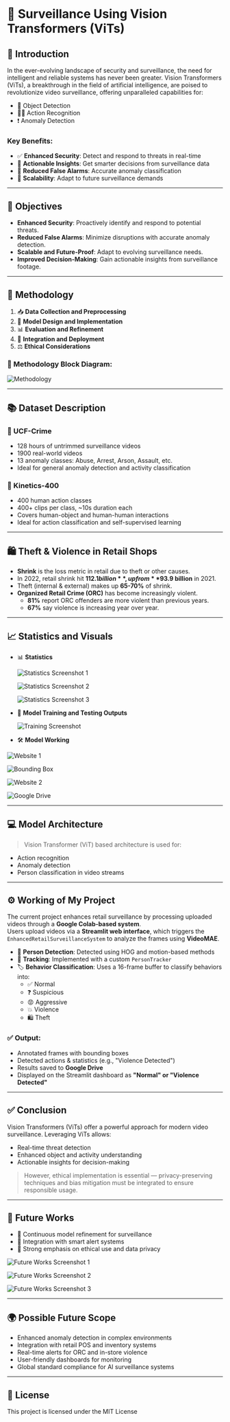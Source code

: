 # 🚨 Surveillance Using Vision Transformers (ViTs)

## 📌 Introduction

In the ever-evolving landscape of security and surveillance, the need for intelligent and reliable systems has never been greater. Vision Transformers (ViTs), a breakthrough in the field of artificial intelligence, are poised to revolutionize video surveillance, offering unparalleled capabilities for:

- 🎯 Object Detection  
- 🕵️‍♂️ Action Recognition  
- ❗ Anomaly Detection  

### Key Benefits:

- ✅ **Enhanced Security**: Detect and respond to threats in real-time  
- 🧠 **Actionable Insights**: Get smarter decisions from surveillance data  
- 🚫 **Reduced False Alarms**: Accurate anomaly classification  
- 🚀 **Scalability**: Adapt to future surveillance demands  

---

## 🎯 Objectives

- **Enhanced Security**: Proactively identify and respond to potential threats.
- **Reduced False Alarms**: Minimize disruptions with accurate anomaly detection.
- **Scalable and Future-Proof**: Adapt to evolving surveillance needs.
- **Improved Decision-Making**: Gain actionable insights from surveillance footage.

---

## 🔧 Methodology

1. 📥 **Data Collection and Preprocessing**  
2. 🧠 **Model Design and Implementation**  
3. 📊 **Evaluation and Refinement**  
4. 🚀 **Integration and Deployment**  
5. ⚖️ **Ethical Considerations**

### 🔄 Methodology Block Diagram:

![Methodology](https://github.com/bhuvanesh2235/-Surveillance-Using-Vision-Transformers-ViTs-/blob/main/Images/Block%20Diagram.png)

---

## 📚 Dataset Description

### 🔹 UCF-Crime
- 128 hours of untrimmed surveillance videos  
- 1900 real-world videos  
- 13 anomaly classes: Abuse, Arrest, Arson, Assault, etc.  
- Ideal for general anomaly detection and activity classification  

### 🔹 Kinetics-400
- 400 human action classes  
- 400+ clips per class, ~10s duration each  
- Covers human-object and human-human interactions  
- Ideal for action classification and self-supervised learning

---

## 🛍️ Theft & Violence in Retail Shops

- **Shrink** is the loss metric in retail due to theft or other causes.
- In 2022, retail shrink hit **$112.1 billion**, up from **$93.9 billion** in 2021.
- Theft (internal & external) makes up **65-70%** of shrink.
- **Organized Retail Crime (ORC)** has become increasingly violent.
  - **81%** report ORC offenders are more violent than previous years.
  - **67%** say violence is increasing year over year.

---

## 📈 Statistics and Visuals

- 📊 **Statistics**
  
    ![Statistics Screenshot 1](https://github.com/bhuvanesh2235/-Surveillance-Using-Vision-Transformers-ViTs-/blob/main/Images/Statistics%201.png)

    ![Statistics Screenshot 2](https://github.com/bhuvanesh2235/-Surveillance-Using-Vision-Transformers-ViTs-/blob/main/Images/Statistics%202.png)

    ![Statistics Screenshot 3](https://github.com/bhuvanesh2235/-Surveillance-Using-Vision-Transformers-ViTs-/blob/main/Images/Statistics%203.png)

  
- 🔳 **Model Training and Testing Outputs**

  ![Training Screenshot](https://github.com/bhuvanesh2235/-Surveillance-Using-Vision-Transformers-ViTs-/blob/main/Images/Model%20Training.png)
  
- 🛠️ **Model Working**
      
![Website 1](https://github.com/bhuvanesh2235/-Surveillance-Using-Vision-Transformers-ViTs-/blob/main/Images/Model%20Working%201.png)

![Bounding Box](https://github.com/bhuvanesh2235/-Surveillance-Using-Vision-Transformers-ViTs-/blob/main/Images/Model%20Working%202.png)

![Website 2](https://github.com/bhuvanesh2235/-Surveillance-Using-Vision-Transformers-ViTs-/blob/main/Images/Model%20Working%203.png)

![Google Drive](https://github.com/bhuvanesh2235/-Surveillance-Using-Vision-Transformers-ViTs-/blob/main/Images/Google%20Drive.png)

---

## 💻 Model Architecture

> Vision Transformer (ViT) based architecture is used for:
- Action recognition
- Anomaly detection
- Person classification in video streams

---

## ⚙️ Working of My Project

The current project enhances retail surveillance by processing uploaded videos through a **Google Colab-based system**.  
Users upload videos via a **Streamlit web interface**, which triggers the `EnhancedRetailSurveillanceSystem` to analyze the frames using **VideoMAE**.  

- 🧍 **Person Detection**: Detected using HOG and motion-based methods  
- 🧭 **Tracking**: Implemented with a custom `PersonTracker`  
- 🏷️ **Behavior Classification**: Uses a 16-frame buffer to classify behaviors into:  
  - ✅ Normal  
  - ❓ Suspicious  
  - 😡 Aggressive  
  - 💥 Violence  
  - 🛍️ Theft  

### ✅ Output:
- Annotated frames with bounding boxes  
- Detected actions & statistics (e.g., "Violence Detected")  
- Results saved to **Google Drive**  
- Displayed on the Streamlit dashboard as **"Normal" or "Violence Detected"**

---

## ✅ Conclusion

Vision Transformers (ViTs) offer a powerful approach for modern video surveillance. Leveraging ViTs allows:
- Real-time threat detection
- Enhanced object and activity understanding
- Actionable insights for decision-making

> However, ethical implementation is essential — privacy-preserving techniques and bias mitigation must be integrated to ensure responsible usage.

---

## 🔮 Future Works
 
- 🔄 Continuous model refinement for surveillance  
- 📡 Integration with smart alert systems  
- 🔐 Strong emphasis on ethical use and data privacy
  
 ![Future Works Screenshot 1](https://github.com/bhuvanesh2235/-Surveillance-Using-Vision-Transformers-ViTs-/blob/main/Images/Future%20Works%201.png)

 ![Future Works Screenshot 2](https://github.com/bhuvanesh2235/-Surveillance-Using-Vision-Transformers-ViTs-/blob/main/Images/Future%20Works%202.png)

 ![Future Works Screenshot 3](https://github.com/bhuvanesh2235/-Surveillance-Using-Vision-Transformers-ViTs-/blob/main/Images/Future%20Works%203.jpg)
  

---

## 🌍 Possible Future Scope

- Enhanced anomaly detection in complex environments    
- Integration with retail POS and inventory systems  
- Real-time alerts for ORC and in-store violence  
- User-friendly dashboards for monitoring  
- Global standard compliance for AI surveillance systems


---


## 📜 License

This project is licensed under the MIT License 


